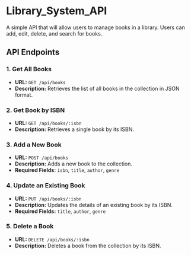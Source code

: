 # Library_System_API
A simple API that will allow users to manage books in a library. Users can add, edit, delete, and search for books.

## API Endpoints

### 1. Get All Books
   - **URL:** `GET /api/books`
   - **Description:** Retrieves the list of all books in the collection in JSON format.

### 2. Get Book by ISBN
   - **URL:** `GET /api/books/:isbn`
   - **Description:** Retrieves a single book by its ISBN.

### 3. Add a New Book
   - **URL:** `POST /api/books`
   - **Description:** Adds a new book to the collection.
   - **Required Fields:** `isbn`, `title`, `author`, `genre`

### 4. Update an Existing Book
   - **URL:** `PUT /api/books/:isbn`
   - **Description:** Updates the details of an existing book by its ISBN.
   - **Required Fields:** `title`, `author`, `genre`

### 5. Delete a Book
   - **URL:** `DELETE /api/books/:isbn`
   - **Description:** Deletes a book from the collection by its ISBN.
